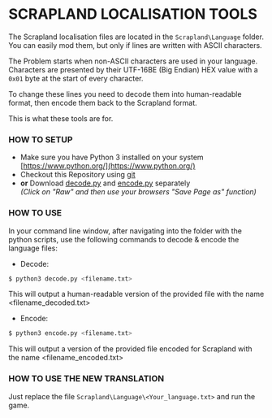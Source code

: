 # SCRAPLAND LOCALISATION TOOLS

The Scrapland localisation files are located in the `Scrapland\Language` folder. You can easily mod them, but only if lines are written with ASCII characters. 

The Problem starts when non-ASCII characters are used in your language. Characters are presented by their UTF-16BE (Big Endian) HEX value with a `0x01` byte at the start of every character.

To change these lines you need to decode them into human-readable format, then encode them back to the Scrapland format. 

This is what these tools are for.

### HOW TO SETUP
- Make sure you have Python 3 installed on your system [https://www.python.org/](https://www.python.org/)
- Checkout this Repository using [git](https://git-scm.com/downloads)
- **or** Download [decode.py](decode.py) and [encode.py](encode.py) separately  
*(Click on "Raw" and then use your browsers "Save Page as" function)*

### HOW TO USE

In your command line window, after navigating into the folder with the python scripts, use the following commands to decode & encode the language files:

* Decode: 
```bash
$ python3 decode.py <filename.txt>
```
This will output a human-readable version of the provided file with the name <filename_decoded.txt>


* Encode: 
```bash
$ python3 encode.py <filename.txt>
```
This will output a version of the provided file encoded for Scrapland with the name <filename_encoded.txt>

### HOW TO USE THE NEW TRANSLATION

Just replace the file `Scrapland\Language\<Your_language.txt>` and run the game.
